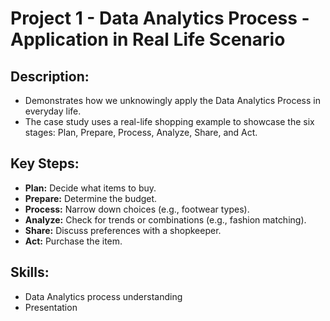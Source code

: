 # Project 1 - Data Analytics Process - Application in Real Life Scenario

## Description: 
- Demonstrates how we unknowingly apply the Data Analytics Process in everyday life.
- The case study uses a real-life shopping example to showcase the six stages: Plan, Prepare, Process, Analyze, Share, and Act.

## Key Steps:
- **Plan:** Decide what items to buy.
- **Prepare:** Determine the budget.
- **Process:** Narrow down choices (e.g., footwear types).
- **Analyze:** Check for trends or combinations (e.g., fashion matching).
- **Share:** Discuss preferences with a shopkeeper.
- **Act:** Purchase the item.

## Skills:

- Data Analytics process understanding
- Presentation

  
